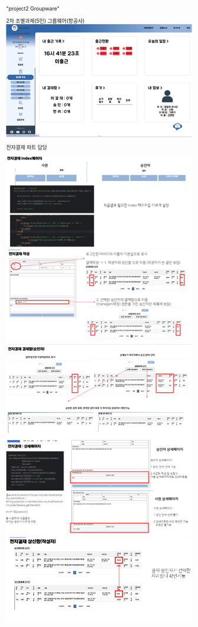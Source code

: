 "project2 Groupware" 

2차 조별과제(5인) 그룹웨어(항공사)
 ![1.PNG](1.PNG)



전자결재 파트 담당

![2.PNG](2.PNG)
![3.PNG](3.PNG)
![4.PNG](4.PNG)
![5.PNG](5.PNG)
![6.PNG](6.PNG)
















